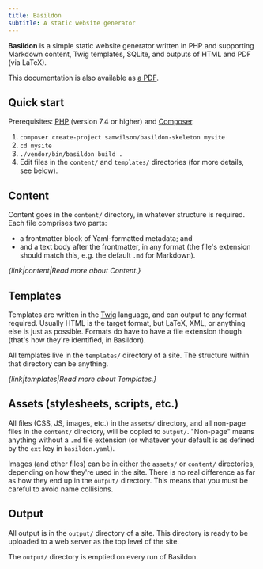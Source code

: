 ```yaml
---
title: Basildon
subtitle: A static website generator
---
```


**Basildon** is a simple static website generator
written in PHP and supporting Markdown content, Twig templates,
SQLite, and outputs of HTML and PDF (via LaTeX).

This documentation is also available as [a PDF](basildon-docs.pdf).

## Quick start

Prerequisites: [PHP](https://www.php.net/) (version 7.4 or higher) and [Composer](https://getcomposer.org/).

1. `composer create-project samwilson/basildon-skeleton mysite`
2. `cd mysite`
3. `./vendor/bin/basildon build .`
4. Edit files in the `content/` and `templates/` directories (for more details, see below).

## Content

Content goes in the `content/` directory, in whatever structure is required.
Each file comprises two parts:

* a frontmatter block of Yaml-formatted metadata; and
* and a text body after the frontmatter, in any format
  (the file's extension should match this, e.g. the default `.md` for Markdown).

*{link|content|Read more about Content.}*

## Templates

Templates are written in the [Twig](https://twig.symfony.com/) language, and can output to any format required.
Usually HTML is the target format, but LaTeX, XML, or anything else is just as possible.
Formats do have to have a file extension though (that's how they're identified, in Basildon).

All templates live in the `templates/` directory of a site.
The structure within that directory can be anything.

*{link|templates|Read more about Templates.}*

## Assets (stylesheets, scripts, etc.)

All files (CSS, JS, images, etc.) in the `assets/` directory,
and all non-page files in the `content/` directory,
will be copied to `output/`.
"Non-page" means anything without a `.md` file extension
(or whatever your default is as defined by the `ext` key in `basildon.yaml`).

Images (and other files) can be in either the `assets/` or `content/` directories,
depending on how they're used in the site.
There is no real difference as far as how they end up in the `output/` directory.
This means that you must be careful to avoid name collisions.

## Output

All output is in the `output/` directory of a site.
This directory is ready to be uploaded to a web server as the top level of the site.

The `output/` directory is emptied on every run of Basildon.
